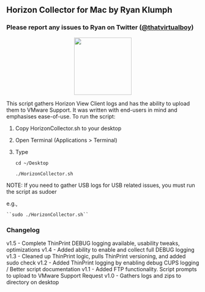 ## Horizon Collector for Mac by Ryan Klumph
### Please report any issues to Ryan on Twitter ([@thatvirtualboy](http://twitter.com/thatvirtualboy))

<p align="center"><img src="https://cloud.githubusercontent.com/assets/13758243/9935120/1c728dd8-5d12-11e5-920a-ec2c0416481c.png" height="150" width="150"></p>

This script gathers Horizon View Client logs and has the ability to upload them to VMware Support. It was written with end-users in mind and emphasises ease-of-use. To run the script:

1. Copy HorizonCollector.sh to your desktop
2. Open Terminal (Applications > Terminal)
3. Type   

      ``cd ~/Desktop``
      
      ``./HorizonCollector.sh``

 NOTE: If you need to gather USB logs for USB related issues, you must run the script as sudoer

 e.g., 

    ``sudo ./HorizonCollector.sh``

### Changelog

v1.5 - Complete ThinPrint DEBUG logging available, usability tweaks, optimizations
v1.4 - Added ability to enable and collect full DEBUG logging
v1.3 - Cleaned up ThinPrint logic, pulls ThinPrint versioning, and added sudo check 
v1.2 - Added ThinPrint logging by enabling debug CUPS logging / Better script documentation
v1.1 - Added FTP functionality. Script prompts to upload to VMware Support Request
v1.0 - Gathers logs and zips to directory on desktop

